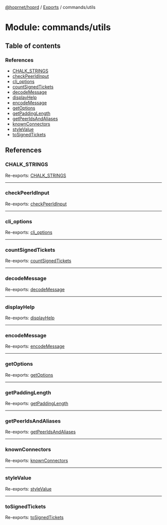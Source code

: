 [@hoprnet/hoprd](../README.md) / [Exports](../modules.md) / commands/utils

# Module: commands/utils

## Table of contents

### References

- [CHALK_STRINGS](commands_utils.md#chalk_strings)
- [checkPeerIdInput](commands_utils.md#checkpeeridinput)
- [cli_options](commands_utils.md#cli_options)
- [countSignedTickets](commands_utils.md#countsignedtickets)
- [decodeMessage](commands_utils.md#decodemessage)
- [displayHelp](commands_utils.md#displayhelp)
- [encodeMessage](commands_utils.md#encodemessage)
- [getOptions](commands_utils.md#getoptions)
- [getPaddingLength](commands_utils.md#getpaddinglength)
- [getPeerIdsAndAliases](commands_utils.md#getpeeridsandaliases)
- [knownConnectors](commands_utils.md#knownconnectors)
- [styleValue](commands_utils.md#stylevalue)
- [toSignedTickets](commands_utils.md#tosignedtickets)

## References

### CHALK_STRINGS

Re-exports: [CHALK_STRINGS](commands_utils_displayhelp.md#chalk_strings)

---

### checkPeerIdInput

Re-exports: [checkPeerIdInput](commands_utils_checkpeerid.md#checkpeeridinput)

---

### cli_options

Re-exports: [cli_options](commands_utils_clioptions.md#cli_options)

---

### countSignedTickets

Re-exports: [countSignedTickets](commands_utils_tickets.md#countsignedtickets)

---

### decodeMessage

Re-exports: [decodeMessage](commands_utils_message.md#decodemessage)

---

### displayHelp

Re-exports: [displayHelp](commands_utils_displayhelp.md#displayhelp)

---

### encodeMessage

Re-exports: [encodeMessage](commands_utils_message.md#encodemessage)

---

### getOptions

Re-exports: [getOptions](commands_utils_displayhelp.md#getoptions)

---

### getPaddingLength

Re-exports: [getPaddingLength](commands_utils_displayhelp.md#getpaddinglength)

---

### getPeerIdsAndAliases

Re-exports: [getPeerIdsAndAliases](commands_utils_checkpeerid.md#getpeeridsandaliases)

---

### knownConnectors

Re-exports: [knownConnectors](commands_utils_knownconnectors.md#knownconnectors)

---

### styleValue

Re-exports: [styleValue](commands_utils_displayhelp.md#stylevalue)

---

### toSignedTickets

Re-exports: [toSignedTickets](commands_utils_tickets.md#tosignedtickets)
